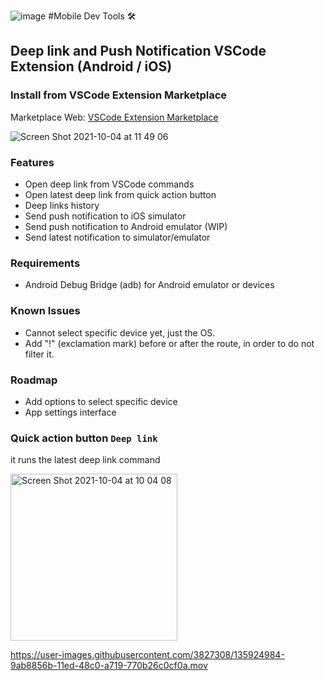 ![image](https://user-images.githubusercontent.com/3827308/135861079-6f39a13a-393d-4fb6-a487-76652636cd0e.png)
#Mobile Dev Tools 🛠️
## Deep link and Push Notification VSCode Extension (Android / iOS)

### Install from VSCode Extension Marketplace
Marketplace Web: [VSCode Extension Marketplace](https://marketplace.visualstudio.com/items?itemName=emanuel-braz.deeplink)  
  
![Screen Shot 2021-10-04 at 11 49 06](https://user-images.githubusercontent.com/3827308/135874658-9d3f4225-c3ca-4a57-8fc0-59d55ac994c2.png)

  
### Features
- Open deep link from VSCode commands
- Open latest deep link from quick action button
- Deep links history
- Send push notification to iOS simulator
- Send push notification to Android emulator (WIP)
- Send latest notification to simulator/emulator

### Requirements
- Android Debug Bridge (adb) for Android emulator or devices

### Known Issues
- Cannot select specific device yet, just the OS.
- Add "!" (exclamation mark) before or after the route, in order to do not filter it.

### Roadmap
- Add options to select specific device
- App settings interface


### Quick action button `Deep link`
it runs the latest deep link command  
  
<img width="267" alt="Screen Shot 2021-10-04 at 10 04 08" src="https://user-images.githubusercontent.com/3827308/135925184-1cf74cb0-19e4-4d56-a77c-5f9d5cb46d0f.png">

https://user-images.githubusercontent.com/3827308/135924984-9ab8856b-11ed-48c0-a719-770b26c0cf0a.mov
